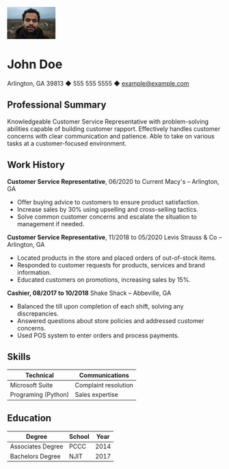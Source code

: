 ![John_Doe](johndoe.jpeg)

# John Doe

Arlington, GA 39813 ◆ 555 555 5555 ◆ example@example.com

## Professional Summary

Knowledgeable Customer Service Representative with problem-solving abilities capable of building customer rapport. Effectively handles customer concerns with clear communication and patience. Able to take on various tasks at a customer-focused environment.

## Work History
**Customer Service Representative**, 06/2020 to Current
Macy's – Arlington,  GA
* Offer buying advice to customers to ensure product satisfaction.
* Increase sales by 30% using upselling and cross-selling tactics.
* Solve common customer concerns and escalate the situation to management if needed.


**Customer Service Representative**, 11/2018 to 05/2020
Levis Strauss & Co – Arlington, GA
* Located products in the store and placed orders of out-of-stock items.
* Responded to customer requests for products, services and brand information.
* Educated customers on promotions, increasing sales by 15%.

**Cashier, 08/2017 to 10/2018**
Shake Shack – Abbeville, GA
* Balanced the till upon completion of each shift, solving any discrepancies.
* Answered questions about store policies and addressed customer concerns.
* Used POS system to enter orders and process payments.

## Skills

Technical | Communications 
--------- | --------------     
Microsoft Suite | Complaint resolution
Programing (Python) | Sales expertise     

## Education

Degree | School | Year
------ | ------ | ----
Associates Degree | PCCC | 2014
Bachelors Degree  | NJIT | 2017